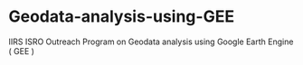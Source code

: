 # Geodata-analysis-using-GEE
IIRS ISRO Outreach Program on Geodata analysis using Google Earth Engine ( GEE )
